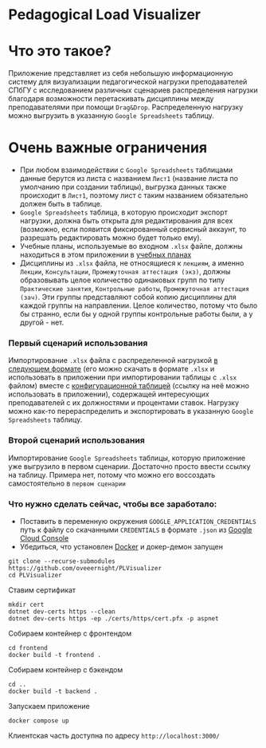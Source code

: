 # Pedagogical Load Visualizer

# Что это такое?
Приложение представляет из себя небольшую информационную систему для визуализации педагогической нагрузки преподавателей СПбГУ с исследованием различных сценариев распределения нагрузки благодаря возможности перетаскивать дисциплины между преподавателями при помощи `Drag&Drop`. Распределенную нагрузку можно выгрузить в указанную `Google Spreadsheets` таблицу.
# Очень важные ограничения
 * При любом взаимодействии с `Google Spreadsheets` таблицами данные берутся из листа с названием `Лист1` (название листа по умолчанию при создании таблицы), выгрузка данных также происходит в `Лист1`, поэтому лист с таким названием обязательно должен быть в таблице.
 * `Google Spreadsheets` таблица, в которую происходит экспорт нагрузки, должна быть открыта для редактирования для всех (возможно, если появится фиксированный сервисный аккаунт, то разрешать редактировать можно будет только ему).
 * Учебные планы, используемые во входном `.xlsx` файле, должны находиться в этом приложении в [учебных планах](https://github.com/oveeernight/PLVisualizer/tree/master/PLVisualizer.BusinessLogic/Clients/DocxClient/WorkingPlans)
 * Дисциплины из `.xlsx` файла, не относящиеся к `лекциям`, а именно `Лекции`, `Консультации`, `Промежуточная аттестация (экз)`, должны образовывать целое количество одинаковых групп по типу `Практические занятия`, `Контрольные работы`, `Промежуточная аттестация (зач)`. Эти группы представляют собой копию дисциплины для каждой группы на направлении. Целое количество, потому что было бы странно, если бы у одной группы контрольные работы были, а у другой - нет.
### Первый сценарий использования
Импортирование `.xlsx` файла с распределенной нагрузкой [в следующем формате](https://docs.google.com/spreadsheets/d/1wQ_8A_4fU2ZplFDtv6neM12CPqVzrOFugjtDqQE6xKc/edit#gid=0) (его можно скачать в формате `.xlsx` и использовать в приложении при импортировании таблицы с `.xlsx` файлом) вместе с [конфигурационной таблицей](https://docs.google.com/spreadsheets/d/1n_5LRJsvkTjXeJAiDXOKJPt4fodr7DsbTN4qK8se6VY/edit#gid=0) (ссылку на неё можно использовать в приложении), содержащей интересующих преподавателей с их должностями и процентами ставок. Нагрузку можно как-то перераспределить и экспортировать в указанную `Google Spreadsheets` таблицу.
### Второй сценарий использования
Импортирование `Google Spreadsheets` таблицы, которую приложение уже выгрузило в первом сценарии. Достаточно просто ввести ссылку на таблицу. Примера нет, потому что можно его воссоздать самостоятельно в `первом сценарии`

### Что нужно сделать сейчас, чтобы все заработало:
- Поставить в переменную окружения `GOOGLE_APPLICATION_CREDENTIALS` путь к файлу со скачанными `CREDENTIALS` в формате `.json` из [Google Cloud Console](https://console.cloud.google.com/)
- Убедиться, что установлен [Docker](https://www.docker.com/) и докер-демон запущен
```console
git clone --recurse-submodules https://github.com/oveeernight/PLVisualizer
cd PLVisualizer
```
Ставим сертификат
```console
mkdir cert
dotnet dev-certs https --clean
dotnet dev-certs https -ep ./certs/https/cert.pfx -p aspnet
```
Собираем контейнер с фронтендом 
```console
cd frontend
docker build -t frontend .
```
Собираем контейнер с бэкендом
```console
cd ..
docker build -t backend .
```
Запускаем приложение
```console
docker compose up
```
Клиентская часть доступна по адресу `http://localhost:3000/`
